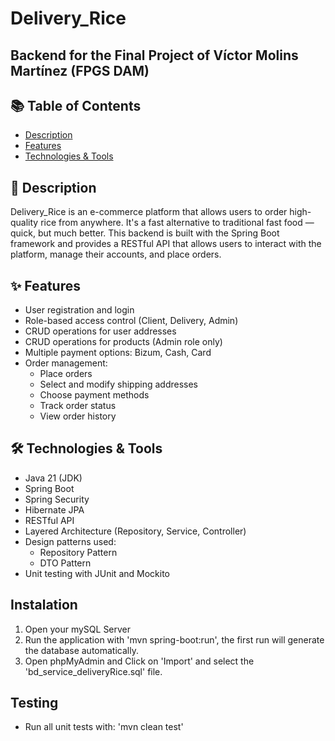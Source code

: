 # Delivery_Rice
## Backend for the Final Project of Víctor Molins Martínez (FPGS DAM)

## 📚 Table of Contents

- [Description](#descripción)
- [Features](#características)
- [Technologies & Tools](#tecnologías-y-herramientas)

## 📝 Description
Delivery_Rice is an e-commerce platform that allows users to order high-quality rice from anywhere. It's a fast alternative to traditional fast food — quick, but much better.
This backend is built with the Spring Boot framework and provides a RESTful API that allows users to interact with the platform, manage their accounts, and place orders.

## ✨ Features
- User registration and login
- Role-based access control (Client, Delivery, Admin)
- CRUD operations for user addresses
- CRUD operations for products (Admin role only)
- Multiple payment options: Bizum, Cash, Card
- Order management:
  - Place orders
  - Select and modify shipping addresses
  - Choose payment methods
  - Track order status
  - View order history

## 🛠️ Technologies & Tools
- Java 21 (JDK)
- Spring Boot
- Spring Security
- Hibernate JPA
- RESTful API
- Layered Architecture (Repository, Service, Controller)
- Design patterns used:
  - Repository Pattern
  - DTO Pattern
- Unit testing with JUnit and Mockito

## Instalation
1. Open your mySQL Server
2. Run the application with 'mvn spring-boot:run', the first run will generate the database automatically.
3. Open phpMyAdmin and Click on 'Import' and select the 'bd_service_deliveryRice.sql' file.

## Testing
- Run all unit tests with: 'mvn clean test' 